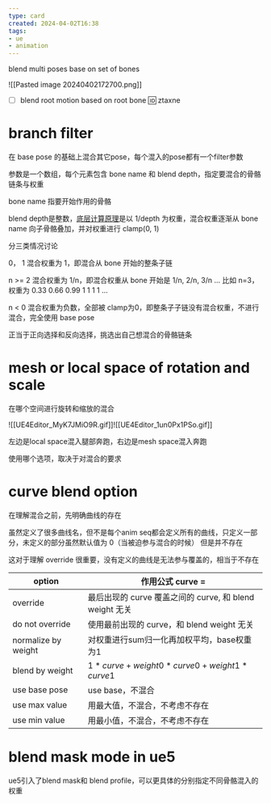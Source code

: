 ```yaml
---
type: card
created: 2024-04-02T16:38
tags:
- ue
- animation
---
```


blend multi poses base on set of bones

![[Pasted image 20240402172700.png]]

- [ ] blend root motion based on root bone 🆔 ztaxne

# branch filter

在 base pose 的基础上混合其它pose，每个混入的pose都有一个filter参数

参数是一个数组，每个元素包含 bone name  和 blend depth，指定要混合的骨骼链条与权重

bone name 指要开始作用的骨骼   

blend depth是整数，[底层计算原理](https://zhuanlan.zhihu.com/p/428242048)是以 1/depth 为权重，混合权重逐渐从 bone name 向子骨骼叠加，并对权重进行 clamp(0, 1)

分三类情况讨论

0， 1
混合权重为 1，即混合从 bone 开始的整条子链

n >= 2
混合权重为 1/n，即混合权重从 bone 开始是 1/n, 2/n, 3/n ...
比如 n=3，权重为 0.33 0.66 0.99 1 1 1 1 ...

n < 0
混合权重为负数，全部被 clamp为0，即整条子子链没有混合权重，不进行混合，完全使用 base pose


正当于正向选择和反向选择，挑选出自己想混合的骨骼链条


# mesh or local space of rotation and scale

在哪个空间进行旋转和缩放的混合

![[UE4Editor_MyK7JMiO9R.gif]]![[UE4Editor_1un0Px1PSo.gif]]

左边是local space混入腿部奔跑，右边是mesh space混入奔跑

使用哪个选项，取决于对混合的要求

# curve blend option

在理解混合之前，先明确曲线的存在

虽然定义了很多曲线名，但不是每个anim seq都会定义所有的曲线，只定义一部分，未定义的部分虽然默认值为 0（当被迫参与混合的时候） 但是并不存在

这对于理解 override 很重要，没有定义的曲线是无法参与覆盖的，相当于不存在

| option              | 作用公式 curve =                                    |
| ------------------- | ----------------------------------------------- |
| override            | 最后出现的 curve 覆盖之间的 curve, 和 blend weight 无关      |
| do not override     | 使用最前出现的 curve，和 blend weight 无关                 |
| normalize by weight | 对权重进行sum归一化再加权平均，base权重为1                       |
| blend by weight     | $1*curve + weight0 * curve0 + weight1 * curve1$ |
| use base pose       | use base，不混合                                    |
| use max value       | 用最大值，不混合，不考虑不存在                                 |
| use min value       | 用最小值，不混合，不考虑不存在                                 |

# blend mask mode in ue5

ue5引入了blend mask和 blend profile，可以更具体的分别指定不同骨骼混入的权重